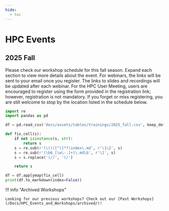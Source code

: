 ```yaml
---
hide:
  - toc
---
```


# HPC Events

## 2025 Fall
Please check our workshop schedule for this fall season. Expand each section to view more details about the event. For webinars, the links will be sent to your email once you register. The links to slides and recordings will be updated after each webinar. For the HPC User Meeting, users are encouraged to register using the form provided in the registration link; however, registration is not mandatory. If you forget or miss registering, you are still welcome to stop by the location listed in the schedule below.

```python exec="on"
import re
import pandas as pd

df = pd.read_csv('docs/assets/tables/trainings/2025_fall.csv', keep_default_na=False)

def fix_cell(s):
    if not isinstance(s, str):
        return s
    s = re.sub(r'(\()([^)]*?)index\.md', r'\1\2', s)
    s = re.sub(r'(\b6_[\w\-.]+)\.md\b', r'\1', s)
    s = s.replace('(//', '(/')

    return s

df = df.applymap(fix_cell)
print(df.to_markdown(index=False))
```
!!! info "Archived Workshops"

    Looking for our previous workshops? Check out our [Past Workshops](/Docs/HPC_Events_and_Workshops/archived/)!


